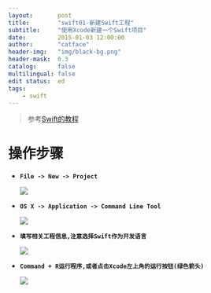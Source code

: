 ```yaml
---
layout:       post
title:        "swift01-新建Swift工程"
subtitle:     "使用Xcode新建一个Swift项目"
date:         2015-01-03 12:00:00
author:       "catface"
header-img:   "img/black-bg.png"
header-mask:  0.3
catalog:      false
multilingual: false
edit status:  ed
tags:
    - swift
---
```


> 参考<a target="_blank" href="http://www.swift51.com/swift2.2/">Swift的教程</a>

# 操作步骤

- **`File -> New -> Project`**

	![](https://imgconvert.csdnimg.cn/aHR0cDovL2ltZy5ibG9nLmNzZG4ubmV0LzIwMTYwNTE2MTYwODI5NzU1)

- **`OS X -> Application -> Command Line Tool`**

	![](https://imgconvert.csdnimg.cn/aHR0cDovL2ltZy5ibG9nLmNzZG4ubmV0LzIwMTYwNTE2MTYwOTQxOTU4)

- **`填写相关工程信息,注意选择Swift作为开发语言`**

	![](https://imgconvert.csdnimg.cn/aHR0cDovL2ltZy5ibG9nLmNzZG4ubmV0LzIwMTYwNTE2MTYxMDM5OTQz)

- **`Command + R运行程序,或者点击Xcode左上角的运行按钮(绿色箭头)`**

	![](https://imgconvert.csdnimg.cn/aHR0cDovL2ltZy5ibG9nLmNzZG4ubmV0LzIwMTYwNTE2MTYxMTI4NDQz)
